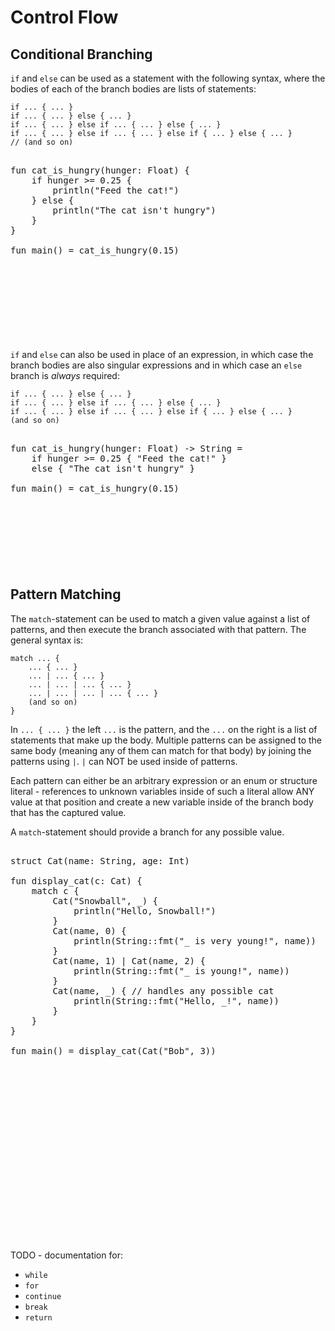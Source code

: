
# Control Flow

## Conditional Branching

`if` and `else` can be used as a statement with the following syntax, 
where the bodies of each of the branch bodies are lists of statements:
```
if ... { ... }
if ... { ... } else { ... }
if ... { ... } else if ... { ... } else { ... }
if ... { ... } else if ... { ... } else if { ... } else { ... }
// (and so on)
```
<pre><div class="embedded-playground" style="height: 18.5rem">
fun cat_is_hungry(hunger: Float) {
    if hunger >= 0.25 {
        println("Feed the cat!")
    } else {
        println("The cat isn't hungry")
    }
}

fun main() = cat_is_hungry(0.15)
</div></pre>

`if` and `else` can also be used in place of an expression, in which case the 
branch bodies are also singular expressions and in which case an `else` branch
is *always* required:
```
if ... { ... } else { ... }
if ... { ... } else if ... { ... } else { ... }
if ... { ... } else if ... { ... } else if { ... } else { ... }
(and so on)
```
<pre><div class="embedded-playground" style="height: 13.5rem">
fun cat_is_hungry(hunger: Float) -> String = 
    if hunger >= 0.25 { "Feed the cat!" } 
    else { "The cat isn't hungry" }

fun main() = cat_is_hungry(0.15)
</div></pre>

## Pattern Matching

The `match`-statement can be used to match a given value against a list of
patterns, and then execute the branch associated with that pattern.
The general syntax is:
```
match ... {
    ... { ... }
    ... | ... { ... }
    ... | ... | ... { ... }
    ... | ... | ... | ... { ... }
    (and so on)
}
```
In `... { ... }` the left `...` is the pattern, and the `...` on the right is
a list of statements that make up the body. Multiple patterns can be assigned
to the same body (meaning any of them can match for that body) by joining the
patterns using `|`. `|` can NOT be used inside of patterns.

Each pattern can either be an arbitrary expression or an enum or structure literal - references to unknown variables inside of such a literal allow ANY value at that position and create a new variable inside of the branch body that has the captured value.

A `match`-statement should provide a branch for any possible value.

<pre><div class="embedded-playground" style="height: 39.5rem">
struct Cat(name: String, age: Int)

fun display_cat(c: Cat) {
    match c {
        Cat("Snowball", _) { 
            println("Hello, Snowball!") 
        }
        Cat(name, 0) {
            println(String::fmt("_ is very young!", name)) 
        }
        Cat(name, 1) | Cat(name, 2) { 
            println(String::fmt("_ is young!", name)) 
        }
        Cat(name, _) { // handles any possible cat
            println(String::fmt("Hello, _!", name))
        }
    }
}

fun main() = display_cat(Cat("Bob", 3))
</div></pre>


TODO - documentation for:
- `while`
- `for`
- `continue`
- `break`
- `return`